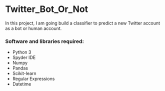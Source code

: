 # Twitter_Bot_Or_Not

In this project, I am going build a classifier to predict a new Twitter account as a bot or human account.

### Software and libraries required:

  * Python 3
  * Spyder IDE
  * Numpy
  * Pandas
  * Scikit-learn
  * Regular Expressions
  * Datetime